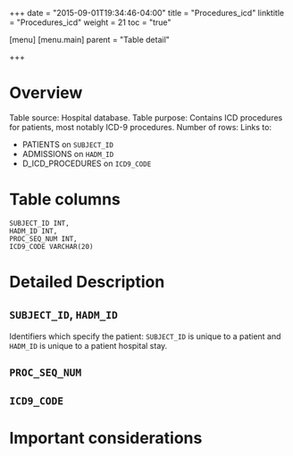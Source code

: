 +++
date = "2015-09-01T19:34:46-04:00"
title = "Procedures_icd"
linktitle = "Procedures_icd"
weight = 21
toc = "true"

[menu]
  [menu.main]
    parent = "Table detail"

+++


# Overview

Table source: Hospital database.
Table purpose: Contains ICD procedures for patients, most notably ICD-9 procedures.
Number of rows: 
Links to: 
* PATIENTS on `SUBJECT_ID`
* ADMISSIONS on `HADM_ID`
* D\_ICD\_PROCEDURES on `ICD9_CODE`

# Table columns

	SUBJECT_ID INT, 
	HADM_ID INT, 
	PROC_SEQ_NUM INT, 
	ICD9_CODE VARCHAR(20)
	
# Detailed Description

## `SUBJECT_ID`, `HADM_ID`

Identifiers which specify the patient: `SUBJECT_ID` is unique to a patient and `HADM_ID` is unique to a patient hospital stay.

## `PROC_SEQ_NUM`

## `ICD9_CODE`


# Important considerations